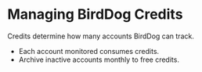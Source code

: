 # Managing BirdDog Credits

Credits determine how many accounts BirdDog can track.

- Each account monitored consumes credits.
- Archive inactive accounts monthly to free credits.
